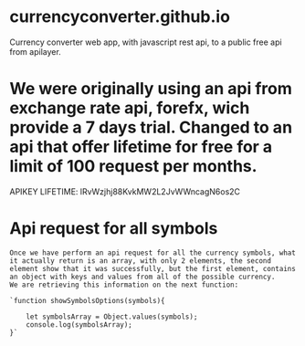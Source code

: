 # currencyconverter.github.io
Currency converter web app, with javascript rest api, to a public free api from apilayer.

# We were originally using an api from exchange rate api, forefx, wich provide a 7 days trial. Changed to an api that offer lifetime for free for a limit of 100 request per months.
APIKEY LIFETIME: lRvWzjhj88KvkMW2L2JvWWncagN6os2C

# Api request for all symbols
    Once we have perform an api request for all the currency symbols, what it actually return is an array, with only 2 elements, the second element show that it was successfully, but the first element, contains an object with keys and values from all of the possible currency. 
    We are retrieving this information on the next function:

    `function showSymbolsOptions(symbols){
        
        let symbolsArray = Object.values(symbols);
        console.log(symbolsArray);
    }`
